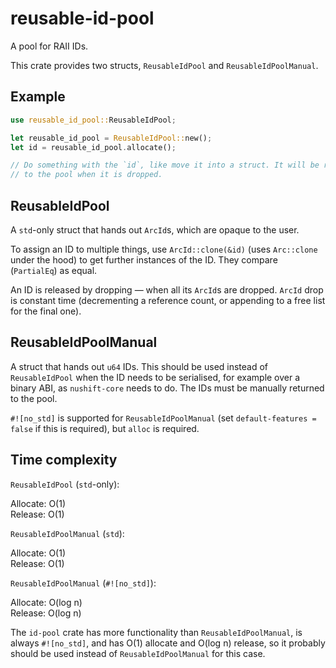# reusable-id-pool

A pool for RAII IDs.

This crate provides two structs, `ReusableIdPool` and `ReusableIdPoolManual`.

## Example

```rust
use reusable_id_pool::ReusableIdPool;

let reusable_id_pool = ReusableIdPool::new();
let id = reusable_id_pool.allocate();

// Do something with the `id`, like move it into a struct. It will be returned
// to the pool when it is dropped.
```

## ReusableIdPool

A `std`-only struct that hands out `ArcId`s, which are opaque to the user.

To assign an ID to multiple things, use `ArcId::clone(&id)` (uses `Arc::clone` under the hood) to get further instances of the ID. They compare (`PartialEq`) as equal.

An ID is released by dropping — when all its `ArcId`s are dropped. `ArcId` drop is constant time (decrementing a reference count, or appending to a free list for the final one).

## ReusableIdPoolManual

A struct that hands out `u64` IDs. This should be used instead of `ReusableIdPool` when the ID needs to be serialised, for example over a binary ABI, as `nushift-core` needs to do. The IDs must be manually returned to the pool.

`#![no_std]` is supported for `ReusableIdPoolManual` (set `default-features = false` if this is required), but `alloc` is required.

## Time complexity

`ReusableIdPool` (`std`-only):

Allocate: O(1)\
Release: O(1)

`ReusableIdPoolManual` (`std`):

Allocate: O(1)\
Release: O(1)

`ReusableIdPoolManual` (`#![no_std]`):

Allocate: O(log n)\
Release: O(log n)

The `id-pool` crate has more functionality than `ReusableIdPoolManual`, is always `#![no_std]`, and has O(1) allocate and O(log n) release, so it probably should be used instead of `ReusableIdPoolManual` for this case.

